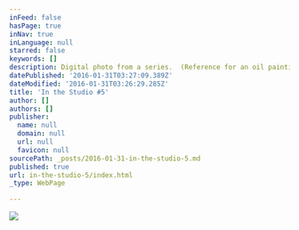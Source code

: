 ```yaml
---
inFeed: false
hasPage: true
inNav: true
inLanguage: null
starred: false
keywords: []
description: Digital photo from a series.  (Reference for an oil painting).
datePublished: '2016-01-31T03:27:09.389Z'
dateModified: '2016-01-31T03:26:29.285Z'
title: 'In the Studio #5'
author: []
authors: []
publisher:
  name: null
  domain: null
  url: null
  favicon: null
sourcePath: _posts/2016-01-31-in-the-studio-5.md
published: true
url: in-the-studio-5/index.html
_type: WebPage

---
```

![](https://the-grid-user-content.s3-us-west-2.amazonaws.com/793ff865-a654-456c-a7ea-1d59c4b4244d.jpg)